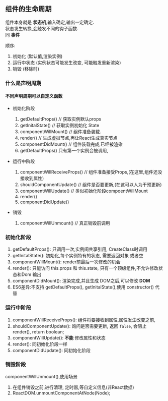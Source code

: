 ## 组件的生命周期

组件本身就是 **状态机**,输入确定,输出一定确定.  
状态发生转换,会触发不同的钩子函数.  
同 __事件__  

顺序:
1. 初始化 (默认值,渲染实例)
2. 运行中状态 (实例状态可能发生改变, 可能触发重新渲染)
3. 销毁 (移除时)


### 什么是声明周期

#### 不同声明周期可以自定义函数

- 初始化阶段
  1. getDefaultProps()    // 获取实例默认props
	2. getInitalState()     // 获取实例初始化 State
	3. componentWillMount() // 组件准备装载.
	4. render()             // 生成虚拟节点,再让React生成真实节点
	5. componentDidMount()  // 组件装载完成,已经被渲染
  6. getDefaultProps() 只有第一个实例会被调用,

- 运行中阶段
	1. componentWillReceiveProps() // 组件准备接受Props,(在这里,组件还没接收到属性)
	2. shouldComponentUpdate()      // 组件是否要更新,(在这可以人为干预更新)
	3. componentWillUpdate()        // 类似初始化阶段compoentWillMount
	4. render()
	5. componentDidUpdate()

- 销毁
	1. componentWillUnmount()   // 真正销毁前调用

### 初始化阶段

1. getDefaultProps(): 只调用一次,实例间共享引用, CreateClass时调用
2. getInitalState(): 初始化,每个实例特有的状态, 需要返回对象 或者空
3. componentWillMount(): render前最后一次修改的机会
4. render(): 只能访问 this.props 和 this.state, 只有一个顶级组件,不允许修改状态和Dom 输出
5. componentDidMount(): 渲染完成,并且生成 DOM之后,可以修改 **DOM**
6. ES6差异:不支持  getDefaultProps(), getInitalState(),使用 constructor() 代替

### 运行中阶段

1. componentWillReceiveProps(): 组件将要接收到属性,属性发生改变之前,
2. shouldComponentUpdate(): 询问是否需要更新, 返回 `false`, 会阻止 render(), return boolean;
3. componentWillUpdate(): __不能__ 修改属性和状态
4. render(): 同初始化阶段一样
5. componentDidUpdate(): 同初始化阶段

### 销毁阶段
componentWillUnmount(),使用场景
1. 在组件销毁之前,进行清理, 定时器,等自定义信息(非React数据)
2. ReactDOM.unmountComponentAtNode(Node);
